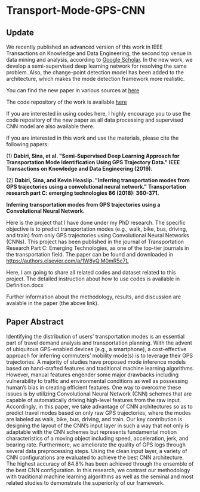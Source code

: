 # Transport-Mode-GPS-CNN

## Update
We recently published an advanced version of this work in IEEE Transactions on Knowledge and Data Engineering, the second top venue in data mining and analysis, according to [Google Scholar](https://scholar.google.com/citations?view_op=top_venues&hl=en&vq=eng_datamininganalysis).
In the new work, we develop a semi-supervised deep learning network for resolving the same problem. Also, the change-point detection model has been added to the architecture, which makes the mode detection framework more realistic. 

You can find the new paper in various sources at [here](https://scholar.google.com/scholar?cluster=14415315697967890786&hl=en&as_sdt=0,5)

The code repository of the work is available [here](https://github.com/sinadabiri/Deep-Semi-Supervised-GPS-Transport-Mode)

If you are interested in using codes here, I highly encourage you to use the code repository of the new paper as all data processing and supervised CNN model are also available there. 

If you are interested in this work and use the materials, please cite the following papers:

(1) **Dabiri, Sina, et al. "Semi-Supervised Deep Learning Approach for Transportation Mode Identification Using GPS Trajectory Data." IEEE Transactions on Knowledge and Data Engineering (2019).**

(2) **Dabiri, Sina, and Kevin Heaslip. "Inferring transportation modes from GPS trajectories using a convolutional neural network." Transportation research part C: emerging technologies 86 (2018): 360-371.**

**Inferring transportation modes from GPS trajectories using a Convolutional Neural Network.**

Here is the project that I have done under my PhD research. The specific objective is to predict transportation modes (e.g., walk, bike, bus, driving, and train) from only GPS trajectories using Convolutional Neural Networks (CNNs). This project has been published in the journal of Transportation Research Part C: Emerging Technologies, as one of the top-tier journals in the transportation field. The paper can be found and downloaded in https://authors.elsevier.com/a/1W8yQ,M0mR5c7L

Here, I am going to share all related codes and dataset related to this project. The detailed instruction about how to use codes is available in Definition.docx 

Further information about the methodology, results, and discussion are avaiable in the paper (the above link). 

## Paper Abstract
Identifying the distribution of users’ transportation modes is an essential part of travel demand analysis and transportation planning. With the advent of ubiquitous GPS-enabled devices (e.g., a smartphone), a cost-effective approach for inferring commuters’ mobility mode(s) is to leverage their GPS trajectories. A majority of studies have proposed mode inference models based on hand-crafted features and traditional machine learning algorithms. However, manual features engender some major drawbacks including vulnerability to traffic and environmental conditions as well as possessing human’s bias in creating efficient features. One way to overcome these issues is by utilizing Convolutional Neural Network (CNN) schemes that are capable of automatically driving high-level features from the raw input. Accordingly, in this paper, we take advantage of CNN architectures so as to predict travel modes based on only raw GPS trajectories, where the modes are labeled as walk, bike, bus, driving, and train. Our key contribution is designing the layout of the CNN’s input layer in such a way that not only is adaptable with the CNN schemes but represents fundamental motion characteristics of a moving object including speed, acceleration, jerk, and bearing rate. Furthermore, we ameliorate the quality of GPS logs through several data preprocessing steps. Using the clean input layer, a variety of CNN configurations are evaluated to achieve the best CNN architecture. The highest accuracy of 84.8% has been achieved through the ensemble of the best CNN configuration. In this research, we contrast our methodology with traditional machine learning algorithms as well as the seminal and most related studies to demonstrate the superiority of our framework. 
